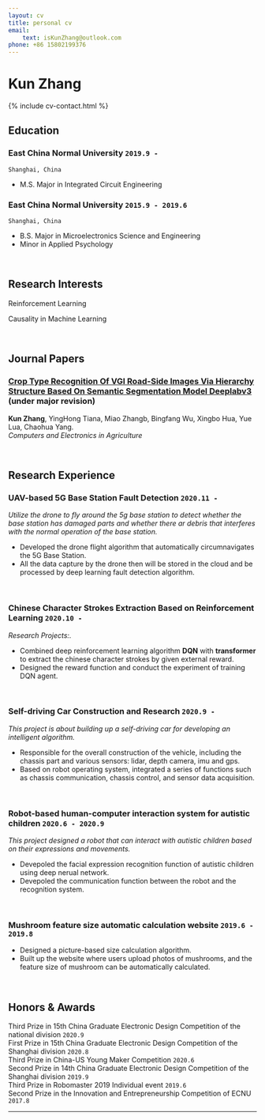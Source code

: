 ```yaml
---
layout: cv
title: personal cv
email: 
    text: isKunZhang@outlook.com
phone: +86 15802199376
---
```

# Kun **Zhang**

<!--
include contact information from the front matter
Supported arguments:
    - homepage: url, text
    - phone
    - email
-->

{% include cv-contact.html %}

## Education

### **East China Normal University** `2019.9 -`

```
Shanghai, China 
```
- M.S. Major in Integrated Circuit Engineering


### **East China Normal University** `2015.9 - 2019.6`

```
Shanghai, China 
```

- B.S.  Major in Microelectronics Science and Engineering
- Minor in Applied Psychology
  
<br>

## Research Interests

Reinforcement Learning

Causality in Machine Learning


<br>

## Journal Papers

### [**Crop Type Recognition Of VGI Road-Side Images Via Hierarchy Structure Based On Semantic Segmentation Model Deeplabv3**](http://website-leadtopaper)  (under major revision)
**Kun Zhang**, YingHong Tiana, Miao Zhangb, Bingfang Wu, Xingbo Hua, Yue Lua, Chaohua Yang.<br> 
_Computers and Electronics in Agriculture_

<!-- 
[[PDF](http://penrose.ink/media/Penrose_SIGGRAPH2020.pdf)]
[[BibTeX]({{ page.homepage.url }}/assets/siggraph20-penrose.txt)]
[[www](http://penrose.ink/siggraph20.html)]
[[repo](https://github.com/penrose/penrose)]-->

<br>

## Research Experience

### **UAV-based 5G Base Station Fault Detection** `2020.11 -`

_Utilize the drone to fly around the 5g base station to detect whether the base station has damaged parts and whether there ar debris that interferes with the normal operation of the base station._
- Developed the drone flight algorithm that automatically circumnavigates the 5G Base Station. 
- All the data capture by the drone then will be stored in the cloud and be processed by deep learning fault detection algorithm.

<br>

### **Chinese Character Strokes Extraction Based on Reinforcement Learning**  `2020.10 -`

_Research Projects:._
- Combined deep reinforcement learning algorithm **DQN** with **transformer** to extract the chinese character strokes by given external reward.
- Designed the reward function and conduct the experiment of training DQN agent.

<br>

### **Self-driving Car Construction and Research**  `2020.9 -`

_This project is about building up a self-driving car for developing an intelligent algorithm._

- Responsible for the overall construction of the vehicle, including the chassis part and various sensors: lidar, depth camera, imu and gps. 
- Based on robot operating system, integrated a series of functions such as chassis communication, chassis control, and sensor data acquisition.


<br>

### **Robot-based human-computer interaction system for autistic children** `2020.6 - 2020.9`

_This project designed a robot that can interact with autistic children based on their expressions and movements._

- Devepoled the facial expression recognition function of autistic children using deep nerual network. 
- Devepoled the communication function between the robot and the recognition system.


<br>

### **Mushroom feature size automatic calculation website**  `2019.6 - 2019.8`
- Designed a picture-based size calculation algorithm. 
- Built up the website where users upload photos of mushrooms, and the feature size of mushroom can be automatically calculated.


<br>

<!-- ## English Proficiency
LELTS: (Listening , Reading, Writing , Speaking)

<br> -->


<!-- ## Research Skills
Familiar with machine learning theory

<br> -->



## Honors & Awards

Third Prize in 15th China Graduate Electronic Design Competition of the national division `2020.9` <br>
First Prize in 15th China Graduate Electronic Design Competition of the Shanghai division `2020.8` <br>
Third Prize in China-US Young Maker Competition `2020.6` <br>
Second Prize in 14th China Graduate Electronic Design Competition of the Shanghai division  `2019.9` <br>
Third Prize in Robomaster 2019 Individual event     `2019.6` <br>
Second Prize in the Innovation and Entrepreneurship Competition of ECNU  `2017.8` <br>

---



<!-- ### Footer

Last updated: May 2013 -->
